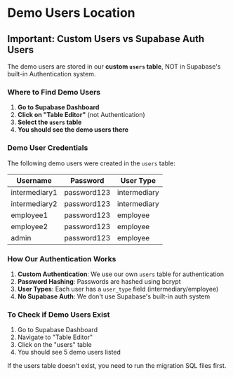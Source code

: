 # Demo Users Location

## Important: Custom Users vs Supabase Auth Users

The demo users are stored in our **custom `users` table**, NOT in Supabase's built-in Authentication system.

### Where to Find Demo Users

1. **Go to Supabase Dashboard**
2. **Click on "Table Editor"** (not Authentication)
3. **Select the `users` table**
4. **You should see the demo users there**

### Demo User Credentials

The following demo users were created in the `users` table:

| Username | Password | User Type |
|----------|----------|-----------|
| intermediary1 | password123 | intermediary |
| intermediary2 | password123 | intermediary |
| employee1 | password123 | employee |
| employee2 | password123 | employee |
| admin | password123 | employee |

### How Our Authentication Works

1. **Custom Authentication**: We use our own `users` table for authentication
2. **Password Hashing**: Passwords are hashed using bcrypt
3. **User Types**: Each user has a `user_type` field (intermediary/employee)
4. **No Supabase Auth**: We don't use Supabase's built-in auth system

### To Check if Demo Users Exist

1. Go to Supabase Dashboard
2. Navigate to "Table Editor"
3. Click on the "users" table
4. You should see 5 demo users listed

If the users table doesn't exist, you need to run the migration SQL files first.